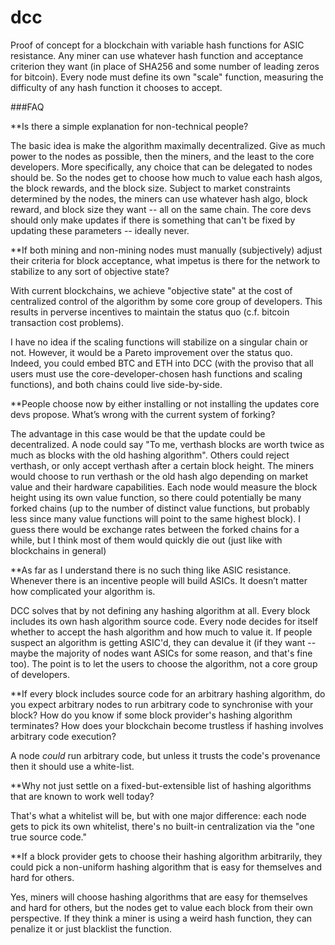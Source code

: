 # dcc

Proof of concept for a blockchain with variable hash functions for ASIC resistance.  Any miner can use whatever hash function and acceptance criterion they want (in place of SHA256 and some number of leading zeros for bitcoin).  Every node must define its own "scale" function, measuring the difficulty of any hash function it chooses to accept.

###FAQ

**Is there a simple explanation for non-technical people?

The basic idea is make the algorithm maximally decentralized.  Give as much power to the nodes as possible, then the miners, and the least to the core developers.   More specifically, any choice that can be delegated to nodes should be.  So the nodes get to choose how much to value each hash algos, the block rewards, and the block size.  Subject to market constraints determined by the nodes, the miners can use whatever hash algo, block reward, and block size they want -- all on the same chain.    The core devs should only make updates if there is something that can't be fixed by updating these parameters -- ideally never.


**If both mining and non-mining nodes must manually (subjectively) adjust their criteria for block acceptance, what impetus is there for the network to stabilize to any sort of objective state? 

With current blockchains, we achieve "objective state" at the cost of centralized control of the algorithm by some core group of developers. This results in perverse incentives to maintain the status quo (c.f. bitcoin transaction cost problems).

I have no idea if the scaling functions will stabilize on a singular chain or not. However, it would be a Pareto improvement over the status quo. Indeed, you could embed BTC and ETH into DCC (with the proviso that all users must use the core-developer-chosen hash functions and scaling functions), and both chains could live side-by-side.


**People choose now by either installing or not installing the updates core devs propose. What’s wrong with the current system of forking?

The advantage in this case would be that the update could be decentralized.  A node could say "To me, verthash blocks are worth twice as much as blocks with the old hashing algorithm".  Others could reject verthash, or only accept verthash after a certain block height.   The miners would choose to run verthash or the old hash algo depending on market value and their hardware capabilities.  Each node would measure the block height using its own value function,  so there could potentially be many forked chains (up to the number of distinct value functions, but probably less since many value functions will point to the same highest block).
I guess there would be exchange rates between the forked chains for a while, but I think most of them would quickly die out (just like with blockchains in general)


**As far as I understand there is no such thing like ASIC resistance. Whenever there is an incentive people will build ASICs. It doesn’t matter how complicated your algorithm is.

DCC solves that by not defining any hashing algorithm at all. Every block includes its own hash algorithm source code. Every node decides for itself whether to accept the hash algorithm and how much to value it. If people suspect an algorithm is getting ASIC'd, they can devalue it (if they want -- maybe the majority of nodes want ASICs for some reason, and that's fine too). The point is to let the users to choose the algorithm, not a core group of developers.


**If every block includes source code for an arbitrary hashing algorithm, do you expect arbitrary nodes to run arbitrary code to synchronise with your block? How do you know if some block provider's hashing algorithm terminates? How does your blockchain become trustless if hashing involves arbitrary code execution?

A node _could_ run arbitrary code, but unless it trusts the code's provenance then it should use a white-list.

**Why not just settle on a fixed-but-extensible list of hashing algorithms that are known to work well today?

That's what a whitelist will be, but with one major difference: each node gets to pick its own whitelist, there's no built-in centralization via the "one true source code."

**If a block provider gets to choose their hashing algorithm arbitrarily, they could pick a non-uniform hashing algorithm that is easy for themselves and hard for others. 

Yes, miners will choose hashing algorithms that are easy for themselves and hard for others, but the nodes get to value each block from their own perspective. If they think a miner is using a weird hash function, they can penalize it or just blacklist the function.



